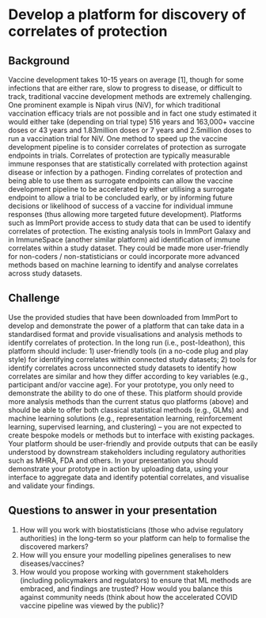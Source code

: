 # Develop a platform for discovery of correlates of protection

## Background

Vaccine development takes 10-15 years on average [1], though for some infections that are either rare, slow to progress to disease, or difficult to track, traditional vaccine development methods are extremely challenging. One prominent example is Nipah virus (NiV), for which traditional vaccination efficacy trials are not possible and in fact one study estimated it would either take (depending on trial type) 516 years and 163,000+ vaccine doses or 43 years and 1.83million doses or 7 years and 2.5million doses to run a vaccination trial for NiV. One method to speed up the vaccine development pipeline is to consider correlates of protection as surrogate endpoints in trials. Correlates of protection are typically measurable immune responses that are statistically correlated with protection against disease or infection by a pathogen. Finding correlates of protection and being able to use them as surrogate endpoints can allow the vaccine development pipeline to be accelerated by either utilising a surrogate endpoint to allow a trial to be concluded early, or by informing future decisions or likelihood of success of a vaccine for individual immune responses (thus allowing more targeted future development). Platforms such as ImmPort provide access to study data that can be used to identify correlates of protection. The existing analysis tools in ImmPort Galaxy and in ImmuneSpace (another similar platform) aid identification of immune correlates within a study dataset. They could be made more user-friendly for non-coders / non-statisticians or could incorporate more advanced methods based on machine learning to identify and analyse correlates across study datasets.

## Challenge

Use the provided studies that have been downloaded from ImmPort to develop and demonstrate the power of a platform that can take data in a standardised format and provide visualisations and analysis methods to identify correlates of protection. In the long run (i.e., post-Ideathon), this platform should include: 1) user-friendly tools (in a no-code plug and play style) for identifying correlates within connected study datasets; 2) tools for identify correlates across unconnected study datasets to identify how correlates are similar and how they differ according to key variables (e.g., participant and/or vaccine age). For your prototype, you only need to demonstrate the ability to do one of these. This platform should provide more analysis methods than the current status quo platforms (above) and should be able to offer both classical statistical methods (e.g., GLMs) and machine learning solutions (e.g., representation learning, reinforcement learning, supervised learning, and clustering) – you are not expected to create bespoke models or methods but to interface with existing packages. Your platform should be user-friendly and provide outputs that can be easily understood by downstream stakeholders including regulatory authorities such as MHRA, FDA and others. In your presentation you should demonstrate your prototype in action by uploading data, using your interface to aggregate data and identify potential correlates, and visualise and validate your findings.

## Questions to answer in your presentation

1. How will you work with biostatisticians (those who advise regulatory authorities) in the long-term so your platform can help to formalise the discovered markers?
1. How will you ensure your modelling pipelines generalises to new diseases/vaccines?
1. How would you propose working with government stakeholders (including policymakers and regulators) to ensure that ML methods are embraced, and findings are trusted? How would you balance this against community needs (think about how the accelerated COVID vaccine pipeline was viewed by the public)?

